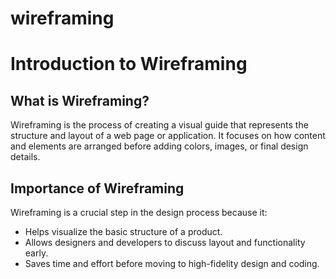 # wireframing
# Introduction to Wireframing

## What is Wireframing?
Wireframing is the process of creating a visual guide that represents the structure and layout of a web page or application. It focuses on how content and elements are arranged before adding colors, images, or final design details.

## Importance of Wireframing
Wireframing is a crucial step in the design process because it:
- Helps visualize the basic structure of a product.
- Allows designers and developers to discuss layout and functionality early.
- Saves time and effort before moving to high-fidelity design and coding.
